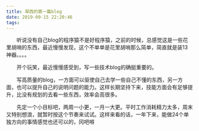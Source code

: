 ```yaml
---
title: 翠西的第一篇blog
date: 2019-09-15 22:20:46
tags:
---
```

&emsp;&emsp;听说没有自己blog的程序猿不是好程序猿，之前的时候，总感觉这是一些花里胡哨的东西，最近慢慢发现，这个不单单是花里胡哨那么简单，简直就是装13神器。。。。

&emsp;&emsp;开个玩笑，最近慢慢感受到，写一些技术blog的确挺重要的。

&emsp;&emsp;写高质量的blog，一方面可以驱使自己去学一些自己不懂的东西，另一方面，也可以提升自己的说明问题的能力。这样长期坚持下来，技能方面会有足够提升，比没有规划的去看一些东西，效率会高很多。

&emsp;&emsp;先定一个小目标吧，两周一小更，一月一大更。平时工作消耗精力太多，周末又特别想浪，就暂时按这个节奏来试试。这样来看的话，一年下来，能做24个单独方向的事情感觉也还可以的，冈吧嘚